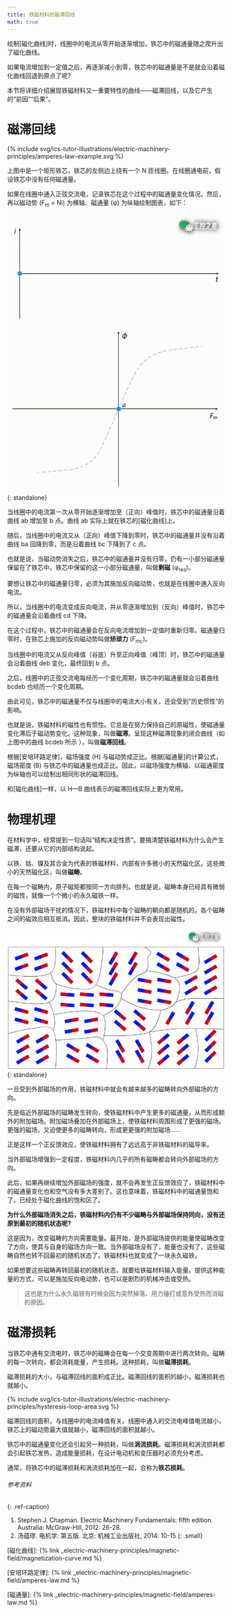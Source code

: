```yaml
---
title: 铁磁材料的磁滞回线
math: true
---
```


绘制[磁化曲线]时，线圈中的电流从零开始逐渐增加，铁芯中的磁通量随之爬升出了磁化曲线。

如果电流增加到一定值之后，再逐渐减小到零，铁芯中的磁通量是不是就会沿着磁化曲线回退到原点了呢?

本节将详细介绍展现铁磁材料又一重要特性的曲线——磁滞回线，以及它产生的“前因”“后果”。

# 磁滞回线

{% include svg/ics-tutor-illustrations/electric-machinery-principles/amperes-law-example.svg %}

上图中是一个矩形铁芯，铁芯的左侧边上绕有一个 N 匝线圈。在线圈通电前，假设铁芯中没有任何磁通量。

如果在线圈中通入正弦交流电，记录铁芯在这个过程中的磁通量变化情况。然后，再以磁动势 (F<sub>m</sub> = Ni) 为横轴、磁通量 (φ) 为纵轴绘制图表，如下：

![磁滞回线](/assets/images/tutorial/ics-tutorials/hysteresis-loop.gif){: standalone}

当线圈中的电流第一次从零开始逐渐增加至（正向）峰值时，铁芯中的磁通量沿着曲线 ab 增加至 b 点。曲线 ab 实际上就在铁芯的[磁化曲线]上。

随后，当线圈中的电流又从（正向）峰值下降到零时，铁芯中的磁通量并没有沿着曲线 ba 回降到零，而是沿着曲线 bc 下降到了 c 点。

也就是说，当磁动势消失之后，铁芯中的磁通量并没有归零，仍有一小部分磁通量保留在了铁芯中。铁芯中保留的这一小部分磁通量，叫做**剩磁** (φ<sub>res</sub>)。

要想让铁芯中的磁通量归零，必须为其施加反向磁动势，也就是在线圈中通入反向电流。

所以，当线圈中的电流变成反向电流，并从零逐渐增加到（反向）峰值时，铁芯中的磁通量会沿着曲线 cd 下降。

在这个过程中，铁芯中的磁通量会在反向电流增加到一定值时重新归零。磁通量归零时，在铁芯上施加的反向磁动势叫做**矫顽力** (F<sub>mc</sub>)。

当线圈中的电流又从反向峰值（谷底）升至正向峰值（峰顶）时，铁芯中的磁通量会沿着曲线 deb 变化，最终回到 b 点。

之后，线圈中的正弦交流电每经历一个变化周期，铁芯中的磁通量就会沿着曲线 bcdeb 也经历一个变化周期。

由此可见，铁芯中的磁通量不仅与线圈中的电流大小有关，还会受到“历史惯性”的影响。

也就是说，铁磁材料的磁性也有惯性。它总是在努力保持自己的原磁性，使磁通量变化滞后于磁动势变化。这种现象，叫做**磁滞**。呈现这种磁滞现象的闭合曲线（如上图中的曲线 bcdeb 所示 ），叫做**磁滞回线**。

根据[安培环路定律]，磁场强度 (H) 与磁动势成正比。根据[磁通量]的计算公式，磁场密度 (B) 与铁芯中的磁通量也成正比。因此，以磁场强度为横轴、以磁通密度为纵轴也可以绘制出相同形状的磁滞回线。

和[磁化曲线]一样，以 H—B 曲线表示的磁滞回线实际上更为常用。

# 物理机理

在材料学中，经常提到一句话叫“结构决定性质”。要搞清楚铁磁材料为什么会产生磁滞，还要从它的内部结构说起。

以铁、钴、镍及其合金为代表的铁磁材料，内部有许多微小的天然磁化区。这些微小的天然磁化区，叫做**磁畴**。

在每一个磁畴内，原子磁矩都按同一方向排列。也就是说，磁畴本身已经具有微弱的磁性，就像一个个微小的永久磁铁一样。

在没有外部磁场干扰的情况下，铁磁材料中每个磁畴的朝向都是随机的。各个磁畴之间的磁效应相互抵消。因此，整块的铁磁材料并不会表现出磁性。

![外部磁场对磁畴的影响](/assets/images/tutorial/ics-tutorials/domains.gif){: standalone}

一旦受到外部磁场的作用，铁磁材料中就会有越来越多的磁畴转向外部磁场的方向。

先是临近外部磁场的磁畴发生转向，使铁磁材料中产生更多的磁通量，从而形成额外的附加磁场。附加磁场叠加在外部磁场上，使铁磁材料周围形成了更强的磁场。更强的磁场，又迫使更多的磁畴转向，形成更更强的附加磁场……

正是这样一个正反馈效应，使铁磁材料拥有了远远高于非铁磁材料的磁导率。

当外部磁场增强到一定程度，铁磁材料内几乎的所有磁畴都会转向外部磁场的方向。

此后，如果再继续增加外部磁场的强度，就不会再发生正反馈效应了，铁磁材料中的磁通量变化也和空气没有多大差别了。这也意味着，铁磁材料中的磁通量饱和了，已经处于磁化曲线的饱和区了。

**为什么外部磁场消失之后，铁磁材料内仍有不少磁畴与外部磁场保持同向，没有还原到最初的随机状态呢?**

这是因为，改变磁畴的方向需要能量。最开始，是外部磁场提供的能量使磁畴改变了方向，使其与自身的磁场方向一致。当外部磁场没有了，能量也没有了，这些磁畴自然也转不回最初的随机状态了。铁磁材料也就变成了一块永久磁铁。

如果想要这些磁畴再转回最初的随机状态，就要给铁磁材料输入能量。提供这种能量的方式，可以是施加反向电动势，也可以是剧烈的机械冲击或受热。

> 这也是为什么永久磁铁有时候会因为突然掉落、用力锤打或意外受热而消磁的原因。

# 磁滞损耗

当铁芯中通有交流电时，铁芯中的磁畴会在每一个交变周期中进行两次转向。磁畴的每一次转向，都会消耗能量，产生损耗。这种损耗，叫做**磁滞损耗**。

磁滞损耗的大小，与磁滞回线的面积成正比。磁滞回线的面积的越小，磁滞损耗也就越小。

{% include svg/ics-tutor-illustrations/electric-machinery-principles/hysteresis-loop-area.svg %}

磁滞回线的面积，与线圈中的电流峰值有关。线圈中通入的交流电峰值电流越小，铁芯上的磁动势最大值就越小，磁滞回线的面积就越小。

铁芯中的磁通量变化还会引起另一种损耗，叫做**涡流损耗**。磁滞损耗和涡流损耗都会引起铁芯发热，造成能量损耗，在设计电动机和变压器时必须充分考虑。

通常，将铁芯中的磁滞损耗和涡流损耗加在一起，合称为**铁芯损耗**。


###### 参考资料
{: .ref-caption}

1. Stephen J. Chapman. Electric Machinery Fundamentals: fifth edition. Australia: McGraw-Hill, 2012: 26-28.
2. 汤蕴璆. 电机学: 第五版. 北京: 机械工业出版社, 2014: 10-15
{: .small}


<!-- link definition -->
[磁化曲线]: {% link _electric-machinery-principles/magnetic-field/magnetization-curve.md %}

[安培环路定律]: {% link _electric-machinery-principles/magnetic-field/amperes-law.md %}

[磁通量]: {% link _electric-machinery-principles/magnetic-field/amperes-law.md %}
